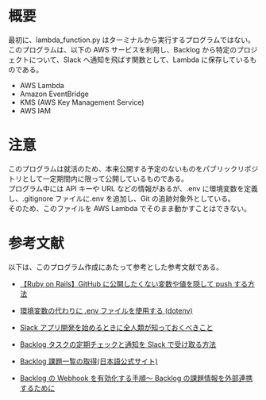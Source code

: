# 概要

最初に、lambda_function.py はターミナルから実行するプログラムではない。
このプログラムは、以下の AWS サービスを利用し、Backlog から特定のプロジェクトについて、Slack へ通知を飛ばす関数として、Lambda に保存しているものである。

- AWS Lambda
- Amazon EventBridge
- KMS (AWS Key Management Service)
- AWS IAM

# 注意

このプログラムは就活のため、本来公開する予定のないものをパブリックリポジトリとして一定期間内に限って公開しているものである。  
プログラム中には API キーや URL などの情報があるが、.env に環境変数を定義し、.gitignore ファイルに.env を追加し、Git の追跡対象外としている。  
そのため、このファイルを AWS Lambda でそのまま動かすことはできない。


# 参考文献

以下は、このプログラム作成にあたって参考とした参考文献である。

- [【Ruby on Rails】GitHub に公開したくない変数や値を隠して push する方法](https://zenn.dev/noraworld/articles/keep-values-a-secret-on-rails)

- [環境変数の代わりに .env ファイルを使用する (dotenv)](https://maku77.github.io/nodejs/env/dotenv.html)

- [Slack アプリ開発を始めるときに全人類が知っておくべきこと](https://www.wantedly.com/companies/wantedly/post_articles/302887#_=_)

- [Backlog タスクの定期チェックと通知を Slack で受け取る方法](https://ops.jig-saw.com/tech-cate/backlog-slack)

- [Backlog 課題一覧の取得(日本語公式サイト)](https://developer.nulab.com/ja/docs/backlog/api/2/get-issue-list/#)

- [Backlog の Webhook を有効化する手順～ Backlog の課題情報を外部連携するために](https://auto-worker.com/blog/?p=459)
